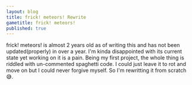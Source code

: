 ```yaml
---
layout: blog
title: frick! meteors! Rewrite
gametitle: frick! meteors!
published: true
---
```


frick! meteors! is almost 2 years old as of writing this and has not been updated(properly) in over a year. I'm kinda disappointed with its current state yet working on it is a pain. Being my first project, the whole thing is riddled with un-commented spaghetti code. I could just leave it to rot and move on but I could never forgive myself. So I'm rewritting it from scratch 😅. 
